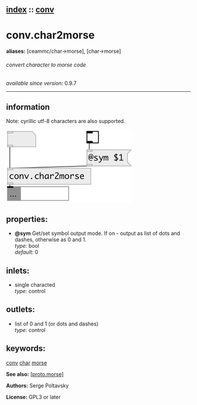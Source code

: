 [index](index.html) :: [conv](category_conv.html)
---

# conv.char2morse
**aliases:** [ceammc/char-&gt;morse], [char-&gt;morse]


###### convert character to morse code

*available since version:* 0.9.7

---


## information
Note: cyrillic utf-8 characters are also supported.


[![example](../examples/img/conv.char2morse.jpg)](../examples/pd/conv.char2morse.pd)







## properties:

* **@sym** 
Get/set symbol output mode. If on - output as list of dots and dashes, otherwise as 0
and 1.<br>
_type:_ bool<br>
_default:_ 0<br>



## inlets:

* single characted<br>
_type:_ control



## outlets:

* list of 0 and 1 (or dots and dashes)<br>
_type:_ control



## keywords:

[conv](keywords/conv.html)
[char](keywords/char.html)
[morse](keywords/morse.html)



**See also:**
[\[proto.morse\]](proto.morse.html)




**Authors:** Serge Poltavsky




**License:** GPL3 or later





